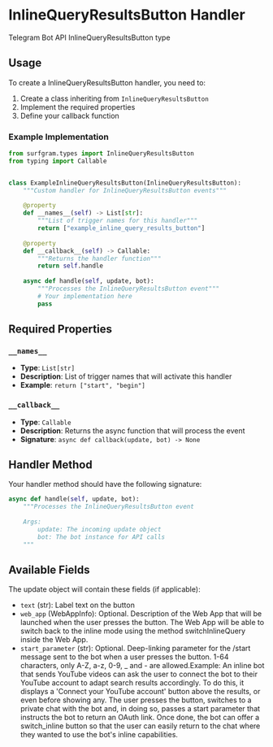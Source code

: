 # InlineQueryResultsButton Handler

Telegram Bot API InlineQueryResultsButton type

## Usage

To create a InlineQueryResultsButton handler, you need to:

1. Create a class inheriting from `InlineQueryResultsButton`
2. Implement the required properties
3. Define your callback function

### Example Implementation

```python
from surfgram.types import InlineQueryResultsButton
from typing import Callable


class ExampleInlineQueryResultsButton(InlineQueryResultsButton):
    """Custom handler for InlineQueryResultsButton events"""
    
    @property
    def __names__(self) -> List[str]:
        """List of trigger names for this handler"""
        return ["example_inline_query_results_button"]
    
    @property
    def __callback__(self) -> Callable:
        """Returns the handler function"""
        return self.handle
    
    async def handle(self, update, bot):
        """Processes the InlineQueryResultsButton event"""
        # Your implementation here
        pass
```

## Required Properties

### `__names__`
- **Type**: `List[str]`
- **Description**: List of trigger names that will activate this handler
- **Example**: `return ["start", "begin"]`

### `__callback__`
- **Type**: `Callable`
- **Description**: Returns the async function that will process the event
- **Signature**: `async def callback(update, bot) -> None`

## Handler Method

Your handler method should have the following signature:

```python
async def handle(self, update, bot):
    """Processes the InlineQueryResultsButton event
    
    Args:
        update: The incoming update object
        bot: The bot instance for API calls
    """
```

## Available Fields

The update object will contain these fields (if applicable):

- `text` (str): Label text on the button
- `web_app` (WebAppInfo): Optional. Description of the Web App that will be launched when the user presses the button. The Web App will be able to switch back to the inline mode using the method switchInlineQuery inside the Web App.
- `start_parameter` (str): Optional. Deep-linking parameter for the /start message sent to the bot when a user presses the button. 1-64 characters, only A-Z, a-z, 0-9, _ and - are allowed.Example: An inline bot that sends YouTube videos can ask the user to connect the bot to their YouTube account to adapt search results accordingly. To do this, it displays a 'Connect your YouTube account' button above the results, or even before showing any. The user presses the button, switches to a private chat with the bot and, in doing so, passes a start parameter that instructs the bot to return an OAuth link. Once done, the bot can offer a switch_inline button so that the user can easily return to the chat where they wanted to use the bot's inline capabilities.
